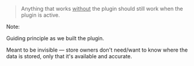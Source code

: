 > Anything that works <u>without</u> the plugin should still work when the plugin is active.

Note:

Guiding principle as we built the plugin.

Meant to be invisible — store owners don't need/want to know where the data is stored, only that it's available and accurate.
